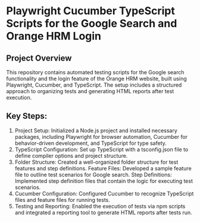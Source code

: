 # Playwright Cucumber TypeScript Scripts for the Google Search and Orange HRM Login

## Project Overview

This repository contains automated testing scripts for the Google search functionality and the login feature of the Orange HRM website, built using Playwright, Cucumber, and TypeScript. The setup includes a structured approach to organizing tests and generating HTML reports after test execution.

## Key Steps:
1. Project Setup: Initialized a Node.js project and installed necessary packages, including Playwright for browser automation, Cucumber for behavior-driven development, and TypeScript for type safety.
2. TypeScript Configuration: Set up TypeScript with a tsconfig.json file to define compiler options and project structure.
3. Folder Structure: Created a well-organized folder structure for test features and step definitions.
    Feature Files: Developed a sample feature file to outline test scenarios for Google search.
    Step Definitions: Implemented step definition files that contain the logic for executing test scenarios.
4. Cucumber Configuration: Configured Cucumber to recognize TypeScript files and feature files for running tests.
5. Testing and Reporting: Enabled the execution of tests via npm scripts and integrated a reporting tool to generate HTML reports after tests run.
